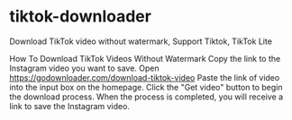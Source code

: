 # tiktok-downloader
Download TikTok video without watermark, Support Tiktok, TikTok Lite

How To Download TikTok Videos Without Watermark
Copy the link to the Instagram video you want to save.
Open https://godownloader.com/download-tiktok-video
Paste the link of video into the input box on the homepage.
Click the "Get video" button to begin the download process.
When the process is completed, you will receive a link to save the Instagram video.
